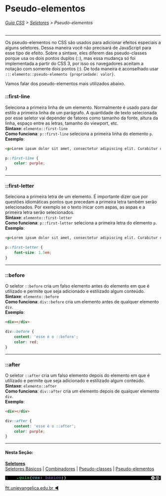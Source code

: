 # Pseudo-elementos
###### [Guia CSS](../README.md) > [Seletores](./seletores.md) > Pseudo-elementos
---


Os pseudo-elementos no CSS são usados para adicionar efeitos especiais a alguns seletores. Dessa maneira você não precisará de JavaScript para esse tipo de efeito.
Sobre a sintaxe, eles diferem das pseudo-classes porque usa os dois pontos duplos (::), mas essa mudança só foi implementada a partir do CSS 3, por isso os navegadores aceitam a notação com somente dois pontos (:). De toda maneira é aconselhado usar `::`: `elemento::pseudo-elemento {propriedade: valor}`.

Vamos falar dos pseudo-elementos mais utilizados abaixo.

### ::first-line
Seleciona a primeira linha de um elemento. Normalmente é usado para dar estilo a primeira linha de um parágrafo. A quantidade de texto selecionada por esse seletor vai depender de fatores como tamanho da fonte, altura da linha, espaço entre as letras, tamanho do viewport, etc.  
**Sintaxe**: `elemento::first-line`  
**Como funciona**: `p::first-line` seleciona a primeira linha do elemento `p`.  
**Exemplo**:  
```html
<p>Lorem ipsum dolor sit amet, consectetur adipiscing elit. Curabitur dignissim pharetra nisl nec vehicula. Pellentesque luctus lectus eu sem ultricies faucibus. Cras varius ligula vel arcu consectetur maximus.</p>
```
```css
p::first-line {
    color: purple;
}
```
---

### ::first-letter
Seleciona a primeira letra de um elemento. É importante dizer que por questões idiomáticas pontos que precedam a primeira letra também serão selecionados. Por exemplo se o texto inicar com aspas, as aspas e a primeira letra serão selecionados.  
**Sintaxe**: `elemento::first-letter`  
**Como funciona**: `p::first-letter` seleciona a primeira letra do elemento `p`.  
**Exemplo**:  
```html
<p>Lorem ipsum dolor sit amet, consectetur adipiscing elit. Curabitur dignissim pharetra nisl nec vehicula. Pellentesque luctus lectus eu sem ultricies faucibus. Cras varius ligula vel arcu consectetur maximus.</p>
```
```css
p::first-letter {
    font-size: 1.5em;
}
```
---

### ::before
O seletor `::before` cria um falso elemento antes do elemento em que é utilizado e permite que seja adicionado e estilizado algum conteúdo.  
**Sintaxe**: `elemento::before`  
**Como funciona**: `div::before` cria um elemento antes de qualquer elemento `div`.  
**Exemplo**:  
```html
<div></div>
```
```css
div::before {
    content: 'esse é o ::before';
    color: red;
}
```
---

### ::after
O seletor `::after` cria um falso elemento depois do elemento em que é utilizado e permite que seja adicionado e estilizado algum conteúdo.  
**Sintaxe**: `elemento::after`  
**Como funciona**: `div::after` cria um elemento depois de qualquer elemento `div`.  
**Exemplo**:  
```html
<div></div>
```
```css
div::after {
    content: 'esse é o ::after';
    color: purple;
}
```

---
#### Nesta Seção:
[**Seletores**](./seletores.md)   
[Seletores Básicos](./seletores-basicos.md) | [Combinadores](./combinadores.md) | [Pseudo-classes](./pseudo-classes.md) | [Pseudo-elementos](./pseudo-elementos.md)

<img src="../assets/guia-css-linha-horizontal.jpg">

[ftt.unievangelica.edu.br :arrow_backward:](http://ftt.unievangelica.edu.br) 
